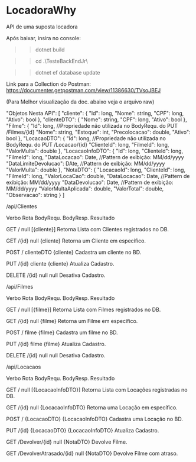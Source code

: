 # LocadoraWhy
API de uma suposta locadora 

Após baixar, insira no console:
 >>dotnet build
 
 >>cd .\TesteBackEndJr\
 
 >>dotnet ef database update
 
 
 Link para a Collection do Postman:
 https://documenter.getpostman.com/view/11386630/TVsoJBEJ
 
(Para Melhor visualização da doc. abaixo veja o arquivo raw)

"Objetos Nesta API": [
	"cliente":
	{
		"Id": long,
		"Nome": string,
		"CPF": long,
		"Ativo": bool
	},
	"clienteDTO":
	{
		"Nome": string,
		"CPF": long,
		"Ativo": bool
	},
	"Filme":
	{
		"Id": long,						//Propriedade não utilizada no BodyRequ. do PUT /Filmes/{id}
		"Nome": string,
		"Estoque": int,
		"Precolocacao": double,
		"Ativo": bool
	},
	"LocacaoDTO":
	{
		"Id": long,						//Propriedade não utilizada no BodyRequ. do PUT /Locacao/{id}
		"ClienteId": long,
		"FilmeId": long,
		"ValorMulta": double
	},
	"LocacaoInfoDTO":
	{
		"Id": long,
		"ClienteId": long,
		"FilmeId": long,
		"DataLocacao": Date,			//Pattern de exibição: MM/dd/yyyy
		"DataLimiteDevolucao": DAte,	//Pattern de exibição: MM/dd/yyyy
		"ValorMulta": double
	},
	"NotaDTO":
	{
		"LocacaoId": long,
		"ClienteId": long,
		"FilmeId": long,
		"ValorLocaCao": double,
		"DataLocacao": Date,			//Pattern de exibição: MM/dd/yyyy
		"DataDevolucao": Date,			//Pattern de exibição: MM/dd/yyyy
		"ValorMultaAplicada": double,
		"ValorTotal": double,
		"Observacao": string
	}
]

 
 /api/Clientes

Verbo  Rota  BodyRequ.  BodyResp.   Resultado
							
GET    /     null       [{cliente}] Retorna Lista com Clientes registrados no DB.

GET    /{id} null       {cliente}   Retorna um Cliente em específico.

POST   /     clienteDTO {cliente}   Cadastra um cliente no BD.

PUT    /{id} cliente    {cliente}   Atualiza Cadastro.

DELETE /{id} null       null        Desativa Cadastro.


 /api/Filmes

Verbo  Rota  BodyRequ. BodyResp.   Resultado
							
GET    /     null      [{filme}]   Retorna Lista com Filmes registrados no DB.

GET    /{id} null      {filme}     Retorna um Filme em específico.

POST   /     filme     {filme}     Cadastra um filme no BD.

PUT    /{id} filme     {filme}     Atualiza Cadastro.

DELETE /{id} null      null        Desativa Cadastro.


 /api/Locacaos

Verbo Rota                   BodyRequ.    BodyResp.         Resultado
			 				
GET   /                      null        [{LocacaoInfoDTO}]  Retorna Lista com Locações registradas no DB.

GET   /{id}                  null         {LocacaoInfoDTO}   Retorna uma Locação em específico.

POST  /                     {LocacaoDTO}  {LocacaoInfoDTO}   Cadastra uma Locação no BD.

PUT   /{id}                 {LocacaoDTO}  {LocacaoInfoDTO}   Atualiza Cadastro.

GET   /Devolver/{id}         null         {NotaDTO}          Devolve Filme.

GET   /DevolverAtrasado/{id} null         {NotaDTO}          Devolve Filme com atraso.
